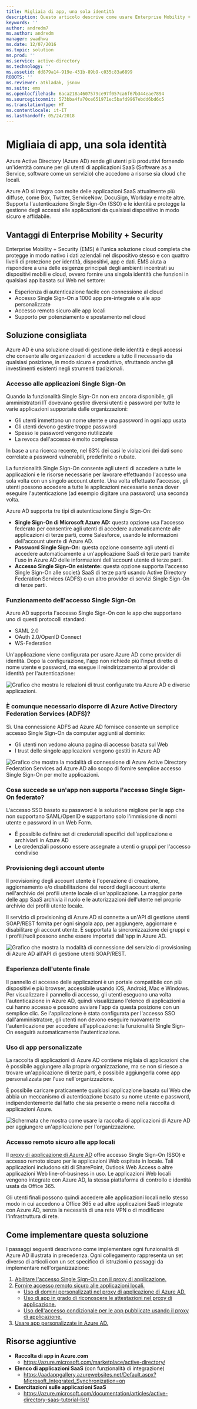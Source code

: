 ```yaml
---
title: Migliaia di app, una sola identità
description: Questo articolo descrive come usare Enterprise Mobility + Security per fornire una singola identità da usare in qualsiasi app basata sul Web nel settore, sfruttando gli strumenti di Azure Active Directory.
keywords: ''
author: andredm7
ms.author: andredm
manager: swadhwa
ms.date: 12/07/2016
ms.topic: solution
ms.prod: ''
ms.service: active-directory
ms.technology: ''
ms.assetid: dd879a14-919e-431b-89b9-c035c83a6899
ROBOTS: ''
ms.reviewer: atkladak, jsnow
ms.suite: ems
ms.openlocfilehash: 6aca218a4607579ce97f057ca6f67b344eae7894
ms.sourcegitcommit: 573bba4fa70ce651971ec5bafd9967ebdd6bd6c5
ms.translationtype: HT
ms.contentlocale: it-IT
ms.lasthandoff: 05/24/2018
---
```

# <a name="thousands-of-apps-one-identity"></a>Migliaia di app, una sola identità
Azure Active Directory (Azure AD) rende gli utenti più produttivi fornendo un'identità comune per gli utenti di applicazioni SaaS (Software as a Service, software come un servizio) che accedono a risorse sia cloud che locali.

Azure AD si integra con molte delle applicazioni SaaS attualmente più diffuse, come Box, Twitter, ServiceNow, DocuSign, Workday e molte altre. Supporta l'autenticazione Single Sign-On (SSO) e le identità e protegge la gestione degli accessi alle applicazioni da qualsiasi dispositivo in modo sicuro e affidabile.

## <a name="how-can-enterprise-mobility--security-help-you"></a>Vantaggi di Enterprise Mobility + Security
Enterprise Mobility + Security (EMS) è l'unica soluzione cloud completa che protegge in modo nativo i dati aziendali nel dispositivo stesso e con quattro livelli di protezione per identità, dispositivi, app e dati. EMS aiuta a rispondere a una delle esigenze principali degli ambienti incentrati su dispositivi mobili e cloud, ovvero fornire una singola identità che funzioni in qualsiasi app basata sul Web nel settore:
- Esperienza di autenticazione facile con connessione al cloud
- Accesso Single Sign-On a 1000 app pre-integrate o alle app personalizzate
- Accesso remoto sicuro alle app locali
- Supporto per potenziamento e spostamento nel cloud


## <a name="recommended-solution"></a>Soluzione consigliata
Azure AD è una soluzione cloud di gestione delle identità e degli accessi che consente alle organizzazioni di accedere a tutto il necessario da qualsiasi posizione, in modo sicuro e produttivo, sfruttando anche gli investimenti esistenti negli strumenti tradizionali.
### <a name="access-to-single-sign-on-applications"></a>Accesso alle applicazioni Single Sign-On

Quando la funzionalità Single Sign-On non era ancora disponibile, gli amministratori IT dovevano gestire diversi utenti e password per tutte le varie applicazioni supportate dalle organizzazioni:

- Gli utenti immettono un nome utente e una password in ogni app usata
- Gli utenti devono gestire troppe password
- Spesso le password vengono riutilizzate
- La revoca dell'accesso è molto complessa

In base a una ricerca recente, nel 63% dei casi le violazioni dei dati sono correlate a password vulnerabili, predefinite o rubate.

La funzionalità Single Sign-On consente agli utenti di accedere a tutte le applicazioni e le risorse necessarie per lavorare effettuando l'accesso una sola volta con un singolo account utente. Una volta effettuato l'accesso, gli utenti possono accedere a tutte le applicazioni necessarie senza dover eseguire l'autenticazione (ad esempio digitare una password) una seconda volta.

Azure AD supporta tre tipi di autenticazione Single Sign-On:

- **Single Sign-On di Microsoft Azure AD:** questa opzione usa l'accesso federato per consentire agli utenti di accedere automaticamente alle applicazioni di terze parti, come Salesforce, usando le informazioni dell'account utente di Azure AD.
- **Password Single Sign-On:** questa opzione consente agli utenti di accedere automaticamente a un'applicazione SaaS di terze parti tramite l'uso in Azure AD delle informazioni dell'account utente di terze parti.
- **Accesso Single Sign-On esistente:** questa opzione supporta l'accesso Single Sign-On alle società SaaS di terze parti usando Active Directory Federation Services (ADFS) o un altro provider di servizi Single Sign-On di terze parti.

### <a name="how-single-sign-on-works"></a>Funzionamento dell'accesso Single Sign-On
Azure AD supporta l'accesso Single Sign-On con le app che supportano uno di questi protocolli standard:
- SAML 2.0
- OAuth 2.0/OpenID Connect
- WS-Federation

Un'applicazione viene configurata per usare Azure AD come provider di identità. Dopo la configurazione, l'app non richiede più l'input diretto di nome utente e password, ma esegue il reindirizzamento al provider di identità per l'autenticazione:

![Grafico che mostra le relazioni di trust configurate tra Azure AD e diverse applicazioni.](./media/thousands-apps-one-identity/thousands-apps-one-identity-fig1.png)


### <a name="do-i-still-need-azure-active-directory-federation-services-adfs"></a>È comunque necessario disporre di Azure Active Directory Federation Services (ADFS)?
Sì. Una connessione ADFS ad Azure AD fornisce consente un semplice accesso Single Sign-On da computer aggiunti al dominio:
- Gli utenti non vedono alcuna pagina di accesso basata sul Web
- I trust delle singole applicazioni vengono gestiti in Azure AD

![Grafico che mostra la modalità di connessione di Azure Active Directory Federation Services ad Azure AD allo scopo di fornire semplice accesso Single Sign-On per molte applicazioni.](./media/thousands-apps-one-identity/thousands-apps-one-identity-fig2.png)

### <a name="what-if-an-app-doesnt-support-federated-single-sign-on"></a>Cosa succede se un'app non supporta l'accesso Single Sign-On federato?
L'accesso SSO basato su password è la soluzione migliore per le app che non supportano SAML/OpenID e supportano solo l'immissione di nomi utente e password in un Web Form.
- È possibile definire set di credenziali specifici dell'applicazione e archiviarli in Azure AD
- Le credenziali possono essere assegnate a utenti o gruppi per l'accesso condiviso

### <a name="user-account-provisioning"></a>Provisioning degli account utente
Il provisioning degli account utente è l'operazione di creazione, aggiornamento e/o disabilitazione dei record degli account utente nell'archivio dei profili utente locale di un'applicazione. La maggior parte delle app SaaS archivia il ruolo e le autorizzazioni dell'utente nel proprio archivio dei profili utente locale.

Il servizio di provisioning di Azure AD si connette a un'API di gestione utenti SOAP/REST fornita per ogni singola app, per aggiungere, aggiornare e disabilitare gli account utente. È supportata la sincronizzazione dei gruppi e i profili/ruoli possono anche essere importati dall'app in Azure AD.

![Grafico che mostra la modalità di connessione del servizio di provisioning di Azure AD all'API di gestione utenti SOAP/REST.](./media/thousands-apps-one-identity/thousands-apps-one-identity-fig3.png)

### <a name="the-end-user-experience"></a>Esperienza dell'utente finale
Il pannello di accesso delle applicazioni è un portale compatibile con più dispositivi e più browser, accessibile usando iOS, Android, Mac e Windows. Per visualizzare il pannello di accesso, gli utenti eseguono una volta l'autenticazione in Azure AD, quindi visualizzano l'elenco di applicazioni a cui hanno accesso e possono avviare l'app da questa posizione con un semplice clic. Se l'applicazione è stata configurata per l'accesso SSO dall'amministratore, gli utenti non devono eseguire nuovamente l'autenticazione per accedere all'applicazione: la funzionalità Single Sign-On eseguirà automaticamente l'autenticazione.

### <a name="bring-your-own-apps"></a>Uso di app personalizzate
La raccolta di applicazioni di Azure AD contiene migliaia di applicazioni che è possibile aggiungere alla propria organizzazione, ma se non si riesce a trovare un'applicazione di terze parti, è possibile aggiungerla come app personalizzata per l'uso nell'organizzazione.

È possibile caricare praticamente qualsiasi applicazione basata sul Web che abbia un meccanismo di autenticazione basato su nome utente e password, indipendentemente dal fatto che sia presente o meno nella raccolta di applicazioni Azure.

![Schermata che mostra come usare la raccolta di applicazioni di Azure AD per aggiungere un'applicazione per l'organizzazione.](./media/thousands-apps-one-identity/thousands-apps-one-identity-fig4.png)

### <a name="secure-remote-access-to-on-premises-apps"></a>Accesso remoto sicuro alle app locali
Il [proxy di applicazione di Azure AD](https://azure.microsoft.com/documentation/articles/active-directory-application-proxy-enable/) offre accesso Single Sign-On (SSO) e accesso remoto sicuro per le applicazioni Web ospitate in locale. Tali applicazioni includono siti di SharePoint, Outlook Web Access o altre applicazioni Web line-of-business in uso. Le applicazioni Web locali vengono integrate con Azure AD, la stessa piattaforma di controllo e identità usata da Office 365.

Gli utenti finali possono quindi accedere alle applicazioni locali nello stesso modo in cui accedono a Office 365 e ad altre applicazioni SaaS integrate con Azure AD, senza la necessità di una rete VPN o di modificare l'infrastruttura di rete.

## <a name="how-to-implement-this-solution"></a>Come implementare questa soluzione
I passaggi seguenti descrivono come implementare ogni funzionalità di Azure AD illustrata in precedenza. Ogni collegamento rappresenta un set diverso di articoli con un set specifico di istruzioni o passaggi da implementare nell'organizzazione:
1. [Abilitare l'accesso Single Sign-On con il proxy di applicazione.](https://azure.microsoft.com/documentation/articles/active-directory-application-proxy-sso-using-kcd/)
2. [Fornire accesso remoto sicuro alle applicazioni locali.](https://azure.microsoft.com/documentation/articles/active-directory-application-proxy-get-started/)
   - [Uso di domini personalizzati nel proxy di applicazione di Azure AD.](https://azure.microsoft.com/documentation/articles/active-directory-application-proxy-custom-domains/)
   - [Uso di app in grado di riconoscere le attestazioni nel proxy di applicazione.](https://azure.microsoft.com/documentation/articles/active-directory-application-proxy-claims-aware-apps/)
   - [Uso dell'accesso condizionale per le app pubblicate usando il proxy di applicazione.](https://azure.microsoft.com/documentation/articles/active-directory-application-proxy-conditional-access/)
3. [Usare app personalizzate in Azure AD.](https://blogs.technet.microsoft.com/enterprisemobility/2015/06/17/bring-your-own-app-with-azure-ad-self-service-saml-configuration-now-in-preview/)

## <a name="additional-resources"></a>Risorse aggiuntive
- **Raccolta di app in Azure.com**
  - https://azure.microsoft.com/marketplace/active-directory/
- **Elenco di applicazioni SaaS** (con funzionalità di integrazione)
  - https://aadappgallery.azurewebsites.net/Default.aspx?Microsoft_Integrated_Synchronization=on
- **Esercitazioni sulle applicazioni SaaS**
  - https://azure.microsoft.com/documentation/articles/active-directory-saas-tutorial-list/
